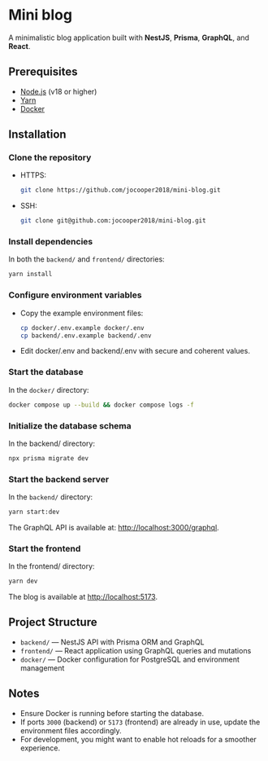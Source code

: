# Mini blog

A minimalistic blog application built with **NestJS**, **Prisma**, **GraphQL**, and **React**.

## Prerequisites

- [Node.js](https://nodejs.org) (v18 or higher)
- [Yarn](https://yarnpkg.com/)
- [Docker](https://www.docker.com/)

## Installation

### Clone the repository

- HTTPS:

    ```bash
    git clone https://github.com/jocooper2018/mini-blog.git
    ```

- SSH:

    ```bash
    git clone git@github.com:jocooper2018/mini-blog.git
    ```

### Install dependencies

In both the `backend/` and `frontend/` directories:

```bash
yarn install
```

### Configure environment variables

- Copy the example environment files:

   ```bash
   cp docker/.env.example docker/.env
   cp backend/.env.example backend/.env
   ```

- Edit docker/.env and backend/.env with secure and coherent values.

### Start the database

In the `docker/` directory:

```bash
docker compose up --build && docker compose logs -f
```

### Initialize the database schema

In the backend/ directory:

```bash
npx prisma migrate dev
```

### Start the backend server

In the `backend/` directory:

```bash
yarn start:dev
```

The GraphQL API is available at: [http://localhost:3000/graphql](http://localhost:3000/graphql).

### Start the frontend

In the frontend/ directory:

```bash
yarn dev
```

The blog is available at [http://localhost:5173](http://localhost:5173).

## Project Structure

- `backend/` — NestJS API with Prisma ORM and GraphQL
- `frontend/` — React application using GraphQL queries and mutations
- `docker/` — Docker configuration for PostgreSQL and environment management

## Notes

- Ensure Docker is running before starting the database.
- If ports `3000` (backend) or `5173` (frontend) are already in use, update the environment files accordingly.
- For development, you might want to enable hot reloads for a smoother experience.
